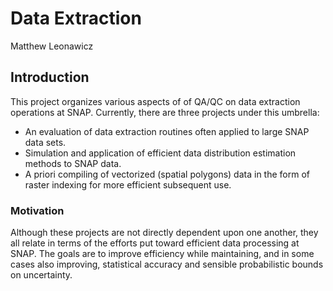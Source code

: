 # Data Extraction
Matthew Leonawicz  

## Introduction
This project organizes various aspects of of QA/QC on data extraction operations at SNAP.
Currently, there are three projects under this umbrella:
* An evaluation of data extraction routines often applied to large SNAP data sets.
* Simulation and application of efficient data distribution estimation methods to SNAP data.
* A priori compiling of vectorized (spatial polygons) data in the form of raster indexing for more efficient subsequent use.

### Motivation
Although these projects are not directly dependent upon one another, they all relate in terms of the efforts put toward efficient data processing at SNAP.
The goals are to improve efficiency while maintaining, and in some cases also improving, statistical accuracy and sensible probabilistic bounds on uncertainty.
